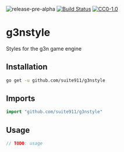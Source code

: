 ![release-pre-alpha](https://rawgit.com/suite911/assets/master/shields/release-pre--alpha-red.svg)
[![Build Status](https://travis-ci.org/suite911/genstyle.svg?branch=master)](https://travis-ci.org/suite911/genstyle)
[![CC0-1.0](https://rawgit.com/suite911/assets/master/shields/license-cc0--1.0-efbfff.svg)](https://raw.githubusercontent.com/suite911/cloud911/master/LICENSE.txt)

# g3nstyle
Styles for the g3n game engine

## Installation
```sh
go get -u github.com/suite911/g3nstyle
```

## Imports
```go
import "github.com/suite911/g3nstyle"
```

## Usage
```go
// TODO: usage
```

